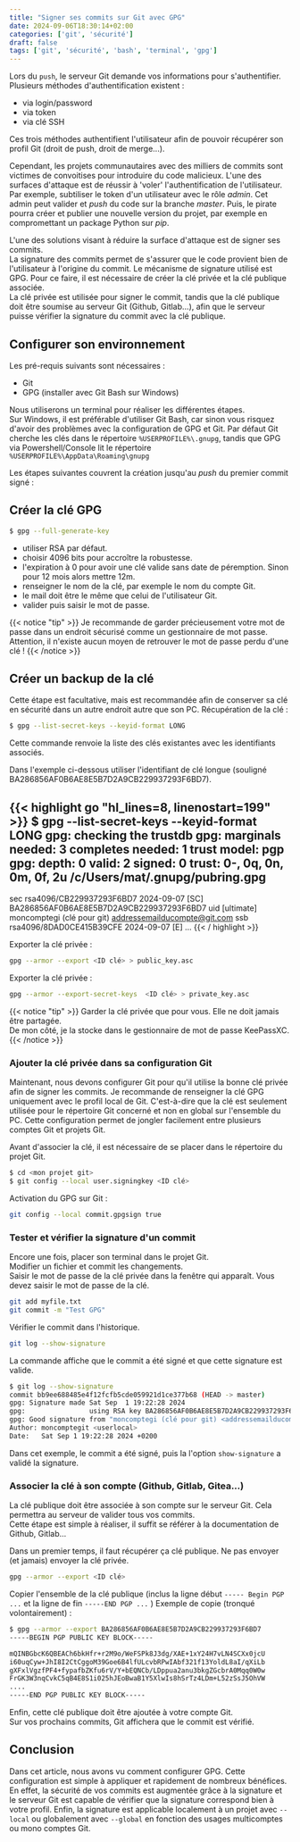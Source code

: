 ```yaml
---
title: "Signer ses commits sur Git avec GPG"
date: 2024-09-06T18:30:14+02:00
categories: ['git', 'sécurité']
draft: false
tags: ['git', 'sécurité', 'bash', 'terminal', 'gpg']
---
```


Lors du `push`, le serveur Git demande vos informations pour s'authentifier. Plusieurs méthodes d'authentification existent :
* via login/password
* via token
* via clé SSH

Ces trois méthodes authentifient l'utilisateur afin de pouvoir récupérer son profil Git (droit de push, droit de merge...).

Cependant, les projets communautaires avec des milliers de commits sont victimes de convoitises pour introduire du code malicieux.
L'une des surfaces d'attaque est de réussir à 'voler' l'authentification de l'utilisateur.  
Par exemple, subtiliser le token d'un utilisateur avec le rôle *admin*. Cet admin peut valider et *push* du code sur la branche *master*.
Puis, le pirate pourra créer et publier une nouvelle version du projet, par exemple en compromettant un package Python sur *pip*.

L'une des solutions visant à réduire la surface d'attaque est de signer ses commits.  
La signature des commits permet de s'assurer que le code provient bien de l'utilisateur à l'origine du commit. Le mécanisme de signature utilisé est GPG.
Pour ce faire, il est nécessaire de créer la clé privée et la clé publique associée.  
La clé privée est utilisée pour signer le commit, tandis que la clé publique doit être soumise au serveur Git (Github, Gitlab...), 
afin que le serveur puisse vérifier la signature du commit avec la clé publique.

## Configurer son environnement
Les pré-requis suivants sont nécessaires :
* Git
* GPG (installer avec Git Bash sur Windows)

Nous utiliserons un terminal pour réaliser les différentes étapes.  
Sur Windows, il est préférable d'utiliser Git Bash, car sinon vous risquez d'avoir des problèmes avec la configuration de GPG et Git. 
Par défaut Git cherche les clés dans le répertoire `%USERPROFILE%\.gnupg`, tandis que GPG via Powershell/Console lit le répertoire  `%USERPROFILE%\AppData\Roaming\gnupg`

Les étapes suivantes couvrent la création jusqu'au *push* du premier commit signé :

## Créer la clé GPG
```bash
$ gpg --full-generate-key
```
* utiliser RSA par défaut.
* choisir 4096 bits pour accroître la robustesse.
* l'expiration à 0 pour avoir une clé valide sans date de péremption. Sinon pour 12 mois alors mettre 12m.
* renseigner le nom de la clé, par exemple le nom du compte Git.
* le mail doit être le même que celui de l'utilisateur Git.
* valider puis saisir le mot de passe.

{{< notice "tip" >}}
Je recommande de garder précieusement votre mot de passe dans un endroit sécurisé comme un gestionnaire de mot passe.  
Attention, il n'existe aucun moyen de retrouver le mot de passe perdu d'une clé !
{{< /notice >}}

## Créer un backup de la clé
Cette étape est facultative, mais est recommandée afin de conserver sa clé en sécurité dans un autre endroit autre que son PC.
Récupération de la clé :
```bash
$ gpg --list-secret-keys --keyid-format LONG
```
Cette commande renvoie la liste des clés existantes avec les identifiants associés.

Dans l'exemple ci-dessous utiliser l'identifiant de clé longue (souligné BA286856AF0B6AE8E5B7D2A9CB229937293F6BD7).

{{< highlight go "hl_lines=8, linenostart=199" >}}
$  gpg --list-secret-keys --keyid-format LONG
gpg: checking the trustdb
gpg: marginals needed: 3  completes needed: 1  trust model: pgp
gpg: depth: 0  valid:   2  signed:   0  trust: 0-, 0q, 0n, 0m, 0f, 2u
/c/Users/mat/.gnupg/pubring.gpg
-------------------------------
sec   rsa4096/CB229937293F6BD7 2024-09-07 [SC]
      BA286856AF0B6AE8E5B7D2A9CB229937293F6BD7
uid                 [ultimate] moncomptegi (clé pour git) <addressemailducompte@git.com>
ssb   rsa4096/8DAD0CE415B39CFE 2024-09-07 [E]
...
{{< / highlight >}}


Exporter la clé privée :
```bash
gpg --armor --export <ID clé> > public_key.asc
```

Exporter la clé privée :
```bash
gpg --armor --export-secret-keys  <ID clé> > private_key.asc
```

{{< notice "tip" >}}
Garder la clé privée que pour vous. Elle ne doit jamais être partagée.  
De mon côté, je la stocke dans le gestionnaire de mot de passe KeePassXC.
{{< /notice >}}


### Ajouter la clé privée dans sa configuration Git
Maintenant, nous devons configurer Git pour qu'il utilise la bonne clé privée afin de signer les commits.
Je recommande de renseigner la clé GPG uniquement avec le profil local de Git.
C'est-à-dire que la clé est seulement utilisée pour le répertoire Git concerné et non en global sur l'ensemble du PC.
Cette configuration permet de jongler facilement entre plusieurs comptes Git et projets Git.

Avant d'associer la clé, il est nécessaire de se placer dans le répertoire du projet Git.
```bash
$ cd <mon projet git>
$ git config --local user.signingkey <ID clé>
```

Activation du GPG sur Git :
```bash
git config --local commit.gpgsign true
```

### Tester et vérifier la signature d'un commit
Encore une fois, placer son terminal dans le projet Git.  
Modifier un fichier et commit les changements.  
Saisir le mot de passe de la clé privée dans la fenêtre qui apparaît. Vous devez saisir le mot de passe de la clé.
```bash
git add myfile.txt
git commit -m "Test GPG"
```

Vérifier le commit dans l'historique.
```bash
git log --show-signature
```

La commande affiche que le commit a été signé et que cette signature est valide.
```bash
$ git log --show-signature
commit bb9ee688485e4f12fcfb5cde059921d1ce377b68 (HEAD -> master)
gpg: Signature made Sat Sep  1 19:22:28 2024
gpg:                using RSA key BA286856AF0B6AE8E5B7D2A9CB229937293F6BD7
gpg: Good signature from "moncomptegi (clé pour git) <addressemailducompte@git.com>" [ultimate]
Author: moncomptegit <userlocal>
Date:   Sat Sep 1 19:22:28 2024 +0200
```
Dans cet exemple, le commit a été signé, puis la l'option `show-signature` a validé la signature.


### Associer la clé à son compte (Github, Gitlab, Gitea...)
La clé publique doit être associée à son compte sur le serveur Git. Cela permettra au serveur de valider tous vos commits.  
Cette étape est simple à réaliser, il suffit se référer à la documentation de Github, Gitlab...  

Dans un premier temps, il faut récupérer ça clé publique. Ne pas envoyer (et jamais) envoyer la clé privée.
```bash
gpg --armor --export <ID clé>
```
Copier l'ensemble de la clé publique (inclus la ligne début `----- Begin PGP ...` et la ligne de fin `-----END PGP ...` )
Exemple de copie (tronqué volontairement) :
```bash
$ gpg --armor --export BA286856AF0B6AE8E5B7D2A9CB229937293F6BD7
-----BEGIN PGP PUBLIC KEY BLOCK-----

mQINBGbcK6QBEACh6bkHfr+r2M9o/WeFSPk8J3dg/XAE+1xY24H7vLN4SCXx0jcU
i60uqCyw+JhI8I2CtCggoM39Goe6B4lfULcvbRPwIAbf321f13YoldL8aI/qXiLb
gXFxlVgzfPF4+fypafbZKfu6rV/Y+bEQNCb/LDppua2anu3bkgZGcbrA0Mqq0W0w
FrGK3W3nqCvkC5qB4E8S1i025hJEoBwaB1Y5XlwIs8hSrTz4LDm+L52zSsJ5OhVW
....
-----END PGP PUBLIC KEY BLOCK-----

```

Enfin, cette clé publique doit être ajoutée à votre compte Git.  
Sur vos prochains commits, Git affichera que le commit est vérifié.

## Conclusion
Dans cet article, nous avons vu comment configurer GPG. Cette configuration est simple à appliquer et rapidement de nombreux bénéfices.
En effet, la sécurité de vos commits est augmentée grâce à la signature et le serveur Git est capable de vérifier que la signature 
correspond bien à votre profil. Enfin, la signature est applicable localement à un projet avec `--local` ou globalement avec `--global` en fonction des usages multicomptes ou mono comptes Git. 